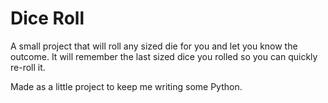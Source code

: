 # Dice Roll

A small project that will roll any sized die for you and let you know the outcome. It will remember the last sized dice you rolled so you can quickly re-roll it.

Made as a little project to keep me writing some Python.